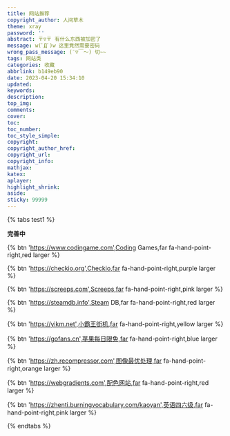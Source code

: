 ```yaml
---
title: 网站推荐
copyright_author: 人间草木
theme: xray
password: ''
abstract: 〒▽〒 有什么东西被加密了
message: w(ﾟДﾟ)w 这里竟然需要密码
wrong_pass_message: (ˉ▽￣～) 切~~
tags: 网站类
categories: 收藏
abbrlink: b149eb90
date: 2023-04-20 15:34:10
updated:
keywords:
description:
top_img:
comments:
cover:
toc:
toc_number:
toc_style_simple:
copyright:
copyright_author_href:
copyright_url:
copyright_info:
mathjax:
katex:
aplayer:
highlight_shrink:
aside:
sticky: 99999
---
```


{% tabs test1 %}
<!-- tab 编程网站 -->
**完善中**

<!-- endtab -->

<!-- tab 编程游戏 -->

{% btn 'https://www.codingame.com',Coding Games,far fa-hand-point-right,red larger %}

{% btn 'https://checkio.org',Checkio,far fa-hand-point-right,purple larger %}

{% btn 'https://screeps.com',Screeps,far fa-hand-point-right,pink larger %}

<!-- endtab -->

<!-- tab 游戏网站 -->

{% btn 'https://steamdb.info',Steam DB,far fa-hand-point-right,red larger %}

{% btn 'https://yikm.net',小霸王街机,far fa-hand-point-right,yellow larger %}



<!-- endtab -->

<!-- tab 工具网站 -->
{% btn 'https://gofans.cn',苹果每日限免,far fa-hand-point-right,blue larger %}

{% btn 'https://zh.recompressor.com',图像最优处理,far fa-hand-point-right,orange larger %}

{% btn 'https://webgradients.com',配色网站,far fa-hand-point-right,red larger %}

{% btn 'https://zhenti.burningvocabulary.com/kaoyan',英语四六级,far fa-hand-point-right,pink larger %}

<!-- endtab -->
{% endtabs %}

